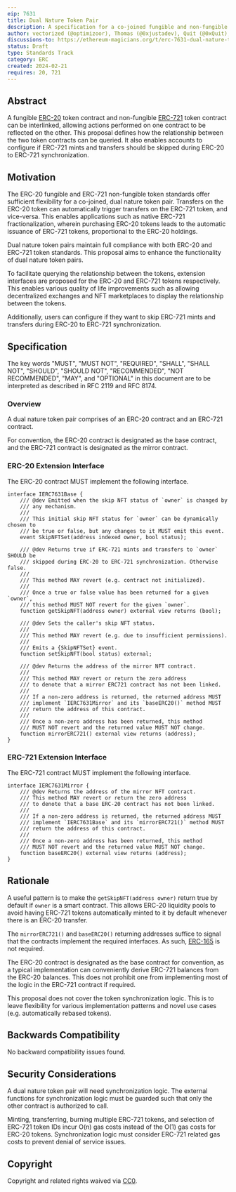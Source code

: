 ```yaml
---
eip: 7631
title: Dual Nature Token Pair
description: A specification for a co-joined fungible and non-fungible token pair
author: vectorized (@optimizoor), Thomas (@0xjustadev), Quit (@0xQuit), Michael Amadi (@AmadiMichaels), cygaar (@0xCygaar), Harrison (@PopPunkOnChain)
discussions-to: https://ethereum-magicians.org/t/erc-7631-dual-nature-token-pair/18796
status: Draft
type: Standards Track
category: ERC
created: 2024-02-21
requires: 20, 721
---
```


## Abstract

A fungible [ERC-20](./eip-20.md) token contract and non-fungible [ERC-721](./eip-721.md) token contract can be interlinked, allowing actions performed on one contract to be reflected on the other. This proposal defines how the relationship between the two token contracts can be queried. It also enables accounts to configure if ERC-721 mints and transfers should be skipped during ERC-20 to ERC-721 synchronization.

## Motivation

The ERC-20 fungible and ERC-721 non-fungible token standards offer sufficient flexibility for a co-joined, dual nature token pair. Transfers on the ERC-20 token can automatically trigger transfers on the ERC-721 token, and vice-versa. This enables applications such as native ERC-721 fractionalization, wherein purchasing ERC-20 tokens leads to the automatic issuance of ERC-721 tokens, proportional to the ERC-20 holdings.

Dual nature token pairs maintain full compliance with both ERC-20 and ERC-721 token standards. This proposal aims to enhance the functionality of dual nature token pairs.

To facilitate querying the relationship between the tokens, extension interfaces are proposed for the ERC-20 and ERC-721 tokens respectively. This enables various quality of life improvements such as allowing decentralized exchanges and NFT marketplaces to display the relationship between the tokens.

Additionally, users can configure if they want to skip ERC-721 mints and transfers during ERC-20 to ERC-721 synchronization.

## Specification

The key words "MUST", "MUST NOT", "REQUIRED", "SHALL", "SHALL NOT", "SHOULD", "SHOULD NOT", "RECOMMENDED", "NOT RECOMMENDED", "MAY", and "OPTIONAL" in this document are to be interpreted as described in RFC 2119 and RFC 8174.

### Overview

A dual nature token pair comprises of an ERC-20 contract and an ERC-721 contract.

For convention, the ERC-20 contract is designated as the base contract, and the ERC-721 contract is designated as the mirror contract.

### ERC-20 Extension Interface

The ERC-20 contract MUST implement the following interface.

```solidity
interface IERC7631Base {
    /// @dev Emitted when the skip NFT status of `owner` is changed by
    /// any mechanism.
    ///
    /// This initial skip NFT status for `owner` can be dynamically chosen to
    /// be true or false, but any changes to it MUST emit this event.
    event SkipNFTSet(address indexed owner, bool status);

    /// @dev Returns true if ERC-721 mints and transfers to `owner` SHOULD be
    /// skipped during ERC-20 to ERC-721 synchronization. Otherwise false.
    /// 
    /// This method MAY revert (e.g. contract not initialized).
    ///
    /// Once a true or false value has been returned for a given `owner`,
    /// this method MUST NOT revert for the given `owner`.
    function getSkipNFT(address owner) external view returns (bool);

    /// @dev Sets the caller's skip NFT status.
    ///
    /// This method MAY revert (e.g. due to insufficient permissions).
    ///
    /// Emits a {SkipNFTSet} event.
    function setSkipNFT(bool status) external;

    /// @dev Returns the address of the mirror NFT contract.
    ///
    /// This method MAY revert or return the zero address
    /// to denote that a mirror ERC721 contract has not been linked.
    ///
    /// If a non-zero address is returned, the returned address MUST
    /// implement `IERC7631Mirror` and its `baseERC20()` method MUST
    /// return the address of this contract.
    ///
    /// Once a non-zero address has been returned, this method
    /// MUST NOT revert and the returned value MUST NOT change.
    function mirrorERC721() external view returns (address);
}
```

### ERC-721 Extension Interface

The ERC-721 contract MUST implement the following interface.

```solidity
interface IERC7631Mirror {
    /// @dev Returns the address of the mirror NFT contract.
    /// This method MAY revert or return the zero address
    /// to denote that a base ERC-20 contract has not been linked.
    ///
    /// If a non-zero address is returned, the returned address MUST
    /// implement `IERC7631Base` and its `mirrorERC721()` method MUST
    /// return the address of this contract.
    ///
    /// Once a non-zero address has been returned, this method
    /// MUST NOT revert and the returned value MUST NOT change.
    function baseERC20() external view returns (address);
}
```
## Rationale

A useful pattern is to make the `getSkipNFT(address owner)` return true by default if `owner` is a smart contract. This allows ERC-20 liquidity pools to avoid having ERC-721 tokens automatically minted to it by default whenever there is an ERC-20 transfer.

The `mirrorERC721()` and `baseERC20()` returning addresses suffice to signal that the contracts implement the required interfaces. As such, [ERC-165](./eip-165.md) is not required.

The ERC-20 contract is designated as the base contract for convention, as a typical implementation can conveniently derive ERC-721 balances from the ERC-20 balances. This does not prohibit one from implementing most of the logic in the ERC-721 contract if required.

This proposal does not cover the token synchronization logic. This is to leave flexibility for various implementation patterns and novel use cases (e.g. automatically rebased tokens).

## Backwards Compatibility

No backward compatibility issues found.

## Security Considerations

A dual nature token pair will need synchronization logic. The external functions for synchronization logic must be guarded such that only the other contract is authorized to call.

Minting, transferring, burning multiple ERC-721 tokens, and selection of ERC-721 token IDs incur O(n) gas costs instead of the O(1) gas costs for ERC-20 tokens. Synchronization logic must consider ERC-721 related gas costs to prevent denial of service issues.

## Copyright

Copyright and related rights waived via [CC0](../LICENSE.md).
